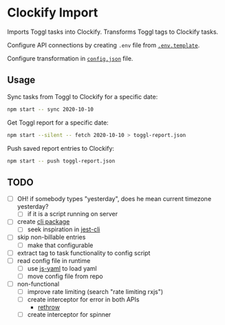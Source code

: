 # Clockify Import

Imports Toggl tasks into Clockify. Transforms Toggl tags to Clockify tasks.

Configure API connections by creating `.env` file from [`.env.template`](./.env.template).

Configure transformation in [`config.json`](./config.json) file.

## Usage

Sync tasks from Toggl to Clockify for a specific date:

```sh
npm start -- sync 2020-10-10
```

Get Toggl report for a specific date:

```sh
npm start --silent -- fetch 2020-10-10 > toggl-report.json
```

Push saved report entries to Clockify:

```sh
npm start -- push toggl-report.json
```

## TODO

- [ ] OH! if somebody types "yesterday", does he mean current timezone yesterday?
  - [ ] if it is a script running on server
- [ ] create [cli package](https://www.twilio.com/blog/how-to-build-a-cli-with-node-js)
  - [ ] seek inspiration in [jest-cli](https://github.com/facebook/jest/tree/master/packages/jest-cli)
- [ ] skip non-billable entries
  - [ ] make that configurable
- [ ] extract tag to task functionality to config script
- [ ] read config file in runtime
  - [ ] use [js-yaml](https://github.com/nodeca/js-yaml) to load yaml
  - [ ] move config file from repo
- [ ] non-functional
  - [ ] improve rate limiting (search "rate limiting rxjs")
  - [ ] create interceptor for error in both APIs
    - [rethrow](https://www.peterbe.com/plog/chainable-catches-in-a-promise)
  - [ ] create interceptor for spinner
